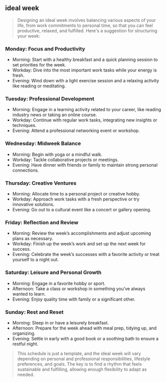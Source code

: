 ## ideal week
> Designing an ideal week involves balancing various aspects of your life, from work commitments to personal time, so that you can feel productive, relaxed, and fulfilled. Here's a suggestion for structuring your week:

### Monday: Focus and Productivity
- Morning: Start with a healthy breakfast and a quick planning session to set priorities for the week.
- Workday: Dive into the most important work tasks while your energy is fresh.
- Evening: Wind down with a light exercise session and a relaxing activity like reading or meditating.
### Tuesday: Professional Development
- Morning: Engage in a learning activity related to your career, like reading industry news or taking an online course.
- Workday: Continue with regular work tasks, integrating new insights or techniques.
- Evening: Attend a professional networking event or workshop.
### Wednesday: Midweek Balance
- Morning: Begin with yoga or a mindful walk.
- Workday: Tackle collaborative projects or meetings.
- Evening: Have dinner with friends or family to maintain strong personal connections.
### Thursday: Creative Ventures
- Morning: Allocate time to a personal project or creative hobby.
- Workday: Approach work tasks with a fresh perspective or try innovative solutions.
- Evening: Go out to a cultural event like a concert or gallery opening.
### Friday: Reflection and Review
- Morning: Review the week’s accomplishments and adjust upcoming plans as necessary.
- Workday: Finish up the week’s work and set up the next week for success.
- Evening: Celebrate the week’s successes with a favorite activity or treat yourself to a night out.
### Saturday: Leisure and Personal Growth
- Morning: Engage in a favorite hobby or sport.
- Afternoon: Take a class or workshop in something you’ve always wanted to learn.
- Evening: Enjoy quality time with family or a significant other.
### Sunday: Rest and Reset
- Morning: Sleep in or have a leisurely breakfast.
- Afternoon: Prepare for the week ahead with meal prep, tidying up, and organizing.
- Evening: Settle in early with a good book or a soothing bath to ensure a restful night.
> This schedule is just a template, and the ideal week will vary depending on personal and professional responsibilities, lifestyle preferences, and goals. The key is to find a rhythm that feels sustainable and fulfilling, allowing enough flexibility to adapt as needed.
